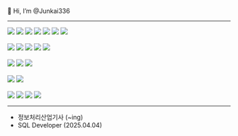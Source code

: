 👋 Hi, I’m @Junkai336

***

<div>
<img src="https://img.shields.io/badge/HTML5-E34F26?style=flat&logo=html5&logoColor=white"/>
<img src="https://img.shields.io/badge/CSS3-1572B6?style=flat&logo=css3&logoColor=white"/>
<img src="https://img.shields.io/badge/JavaScript-F7DF1E?style=flat&logo=Javascript&logoColor=white"/>
<img src="https://img.shields.io/badge/Jquery-0769AD?style=flat&logo=Jquery&logoColor=white">
<img src="https://img.shields.io/badge/TypeScript-3178C6?style=flat&logo=typescript&logoColor=white"/>
<img src="https://img.shields.io/badge/React-61DAFB?style=flat&logo=React&logoColor=black"> 
<img src="https://img.shields.io/badge/Node.js-339933?style=flat&logo=node.js&logoColor=white"/>
</div>

<br>

<div>
  <img src="https://img.shields.io/badge/Java-007396?style=flat&logo=Java&logoColor=white">
  <img src="https://img.shields.io/badge/SpringBoot-6DB33F?style=flat&logo=Springboot&logoColor=white">
  <img src="https://img.shields.io/badge/MySQL-4479A1?style=flat&logo=MySQL&logoColor=white">
  <img src="https://img.shields.io/badge/MicrosoftSQLServer-CC2927?style=flat&logo=MicrosoftSQLServer&logoColor=white">
  <img src="https://img.shields.io/badge/MongoDB-47A248?style=flat&logo=MongoDB&logoColor=white">
</div>

<br>

<div>
  <img src="https://img.shields.io/badge/BootStrap-7952B3?style=flat&logo=Bootstrap&logoColor=white">
  <img src="https://img.shields.io/badge/AntDesign-0170FE?style=flat&logo=Antdesign&logoColor=white">
  <img src="https://img.shields.io/badge/FontAwesome-339AF0?style=flat&logo=Fontawesome&logoColor=white">
</div>

<br>

<div>
  <img src="https://img.shields.io/badge/JPA-FF3366?style=flat&logo=JPA&logoColor=white">
  <img src="https://img.shields.io/badge/MyBatis-D0271D?style=flat&logo=Mybatis&logoColor=white">
</div>

<br>

<div>
  <img src="https://img.shields.io/badge/Github-181717?style=flat&logo=GitHub&logoColor=white">
  <img src="https://img.shields.io/badge/Gitlab-FC6D26?style=flat&logo=GitLab&logoColor=white">
  <img src="https://img.shields.io/badge/Figma-F24E1E?style=flat&logo=Figma&logoColor=white">
  <img src="https://img.shields.io/badge/Notion-000000?style=flat&logo=Notion&logoColor=white">
</div>

***

<ul>
  <li>정보처리산업기사 (~ing)</li>
  <li>SQL Developer (2025.04.04)</li>
</ul
